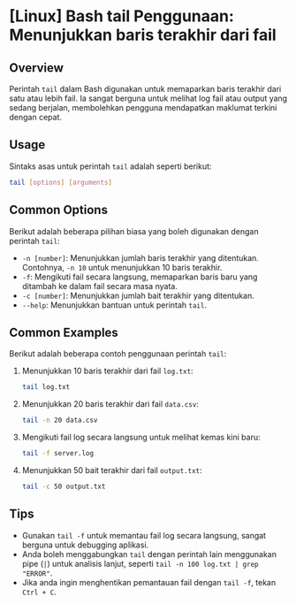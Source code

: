 # [Linux] Bash tail Penggunaan: Menunjukkan baris terakhir dari fail

## Overview
Perintah `tail` dalam Bash digunakan untuk memaparkan baris terakhir dari satu atau lebih fail. Ia sangat berguna untuk melihat log fail atau output yang sedang berjalan, membolehkan pengguna mendapatkan maklumat terkini dengan cepat.

## Usage
Sintaks asas untuk perintah `tail` adalah seperti berikut:

```bash
tail [options] [arguments]
```

## Common Options
Berikut adalah beberapa pilihan biasa yang boleh digunakan dengan perintah `tail`:

- `-n [number]`: Menunjukkan jumlah baris terakhir yang ditentukan. Contohnya, `-n 10` untuk menunjukkan 10 baris terakhir.
- `-f`: Mengikuti fail secara langsung, memaparkan baris baru yang ditambah ke dalam fail secara masa nyata.
- `-c [number]`: Menunjukkan jumlah bait terakhir yang ditentukan.
- `--help`: Menunjukkan bantuan untuk perintah `tail`.

## Common Examples
Berikut adalah beberapa contoh penggunaan perintah `tail`:

1. Menunjukkan 10 baris terakhir dari fail `log.txt`:
   ```bash
   tail log.txt
   ```

2. Menunjukkan 20 baris terakhir dari fail `data.csv`:
   ```bash
   tail -n 20 data.csv
   ```

3. Mengikuti fail log secara langsung untuk melihat kemas kini baru:
   ```bash
   tail -f server.log
   ```

4. Menunjukkan 50 bait terakhir dari fail `output.txt`:
   ```bash
   tail -c 50 output.txt
   ```

## Tips
- Gunakan `tail -f` untuk memantau fail log secara langsung, sangat berguna untuk debugging aplikasi.
- Anda boleh menggabungkan `tail` dengan perintah lain menggunakan pipe (`|`) untuk analisis lanjut, seperti `tail -n 100 log.txt | grep "ERROR"`.
- Jika anda ingin menghentikan pemantauan fail dengan `tail -f`, tekan `Ctrl + C`.